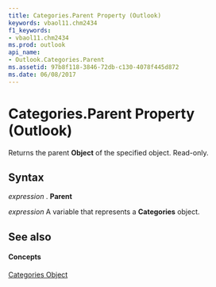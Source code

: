```yaml
---
title: Categories.Parent Property (Outlook)
keywords: vbaol11.chm2434
f1_keywords:
- vbaol11.chm2434
ms.prod: outlook
api_name:
- Outlook.Categories.Parent
ms.assetid: 97b8f118-3846-72db-c130-4078f445d872
ms.date: 06/08/2017
---
```



# Categories.Parent Property (Outlook)

Returns the parent **Object** of the specified object. Read-only.


## Syntax

 _expression_ . **Parent**

 _expression_ A variable that represents a **Categories** object.


## See also


#### Concepts


[Categories Object](categories-object-outlook.md)

